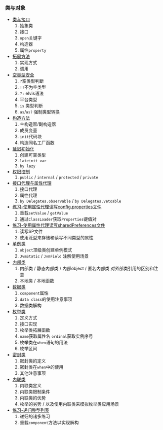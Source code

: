 ### 类与对象

* [类与接口](Class.kt)
  1. 抽象类
  2. 接口
  3. `open`关键字
  4. 构造器
  5. 属性`property`
* [拓展方法](ExtFunction.kt)
  1. 实现方式
  2. 调用
* [空类型安全](NullSafe.kt)
  1. `?`空类型判断
  2. `!!`不为空类型
  3. `?:` elvis语法
  4. 平台类型
  5. `is` 类型判断
  6. `as`/`as?` 强制类型转换
* [构造方法](Constructor.kt)
  1. 主构造器/副构造器
  2. 成员变量
  3. `init`代码块
  4. 构造同名工厂函数
* [延迟初始化](LazyInit.kt)
  1. 创建可空类型
  2. `lateinit var`
  3. `by lazy`
* [权限控制](Visibility.kt)
  1. `public` / `internal` / `protected` / `private`
* [接口代理与属性代理](Delegate.kt)
  1. 接口代理
  2. 属性代理
  3. `by Delegates.observable`  / `by Delegates.vetoable`
* [练习-使用属性代理读写config.properties文件](DelegateConfig.kt)
  1. 重载`setValue` / `getValue`
  2. 通过`ClassLoader`获取`Properties`键值对
* [练习-使用属性代理读写sharedPreferences文件](PreferenceDelegate.kt)
  1. 读写SP文件
  2. 使用泛型来存储和读写不同类型的属性
* [单例类](Singleton.kt)
  1. `object`顶级类创建单例模式
  2. `JvmStatic` / `JvmField` 注解使用场景
* [内部类](InnerClass.kt)
  1. 内部类 / 静态内部类  / 内部object / 匿名内部类 对外部类引用的区别和注意
  2. 本地类 / 本地函数
* [数据类](DataClass.kt)
  1. `component`属性
  2. `data class`的使用注意事项
  3. 数据类解构
* [枚举类](EnumClass.kt)
  1. 定义方式
  2. 接口实现
  3. 枚举类拓展函数
  4. `name`获取属性名 `ordinal`获取实例序号
  5. 枚举类在`when`语句的用法
  6. 枚举区间
* [密封类](SealedClass.kt)
  1. 密封类的定义
  2. 密封类在`when`中的使用
  3. 其他注意事项
* [内联类](InlineClass.kt)
  1. 内联类定义
  2. 内联类限制条件
  3. 内联类的优势
  4. 枚举的劣势 / 以及使用内联类来模拟枚举类应用场景
* [练习-递归整型列表](RecursiveIntList.kt)
  1. 递归的诸多练习
  2. 重载`component`方法以实现解构
